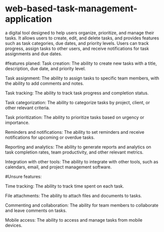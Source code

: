 # web-based-task-management-application
a digital tool designed to help users organize, prioritize, and manage their tasks. It allows users to create, edit, and delete tasks, and provides features such as task categories, due dates, and priority levels. Users can track progress, assign tasks to other users, and receive notifications for task assignments and due dates. 

#features planed:
Task creation: The ability to create new tasks with a title, description, due date, and priority level.

Task assignment: The ability to assign tasks to specific team members, with the ability to add comments and notes.

Task tracking: The ability to track task progress and completion status.

Task categorization: The ability to categorize tasks by project, client, or other relevant criteria.

Task prioritization: The ability to prioritize tasks based on urgency or importance.

Reminders and notifications: The ability to set reminders and receive notifications for upcoming or overdue tasks.

Reporting and analytics: The ability to generate reports and analytics on task completion rates, team productivity, and other relevant metrics.

Integration with other tools: The ability to integrate with other tools, such as calendars, email, and project management software.

#Unsure features:

Time tracking: The ability to track time spent on each task.

File attachments: The ability to attach files and documents to tasks.

Commenting and collaboration: The ability for team members to collaborate and leave comments on tasks.

Mobile access: The ability to access and manage tasks from mobile devices.

